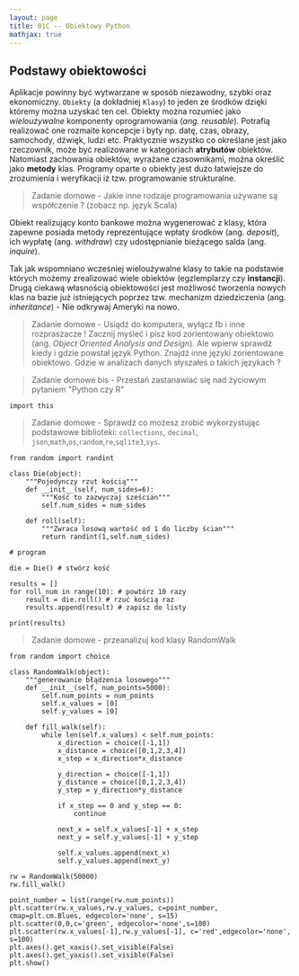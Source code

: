 ```yaml
---
layout: page
title: 01C -- Obiektowy Python
mathjax: true
---
```


## Podstawy obiektowości

Aplikacje powinny być wytwarzane w sposób niezawodny, szybki oraz ekonomiczny.
`Obiekty` (a dokładniej `Klasy`) to jeden ze środków dzięki któremy można uzyskać ten cel. 
Obiekty można rozumieć jako _wieloużywalne_ komponenty oprogramowania (_ang. reusable_).
Potrafią realizować one rozmaite koncepcje i byty np. datę, czas, obrazy, samochody, dźwięk, ludzi etc. 
Praktycznie wszystko co określane jest jako rzeczownik, może być realizowane w kategoriach **atrybutów** obiektów. 
Natomiast zachowania obiektów, wyrażane czasownikami, można określić jako **metody** klas.
Programy oparte o obiekty jest dużo łatwiejsze do zrozumienia i weryfikacji iż tzw. programowanie strukturalne. 
> Zadanie domowe - Jakie inne rodzaje programowania używane są współczenie ? (zobacz np. język Scala)


Obiekt realizujący konto bankowe można wygenerować z klasy, która zapewne posiada metody reprezentujące wpłaty środków (ang. _deposit_), ich wypłatę (ang. _withdraw_) czy udostępnianie bieżącego salda (ang. _inquire_).

Tak jak wspomniano wcześniej wieloużywalne klasy to takie na podstawie których możemy zrealizować wiele obiektów (egzlemplarzy czy **instancji**). 
Drugą ciekawą własnością obiektowości jest możliwosć tworzenia nowych klas na bazie już istniejących poprzez tzw. mechanizm dziedziczenia (ang. _inheritance_) - Nie odkrywaj Ameryki na nowo.

> Zadanie domowe - Usiądź do komputera, wyłącz fb i inne rozpraszacze ! Zacznij myśleć i pisz kod zorientowany obiektowo (ang. _Object Oriented Analysis and Design_). Ale wpierw sprawdź kiedy i gdzie powstał język Python. Znajdź inne języki zorientowane obiektowo. Gdzie w analizach danych słyszałeś o takich językach ? 

> Zadanie domowe bis - Przestań zastanawiać się nad życiowym pytaniem "Python czy R"

```{python}
import this
```

> Zadanie domowe - Sprawdź co możesz zrobić 
wykorzystując podstawowe biblioteki: `collections`,
`decimal`, `json`,`math`,`os`,`random`,`re`,`sqlite3`,`sys`.

```{python}
from random import randint

class Die(object):
	"""Pojedynczy rzut kością"""
	def __init__(self, num_sides=6):
		"""Kość to zazwyczaj sześcian"""
		self.num_sides = num_sides

	def roll(self):
		"""Zwraca losową wartość od 1 do liczby ścian"""
		return randint(1,self.num_sides)

# program 

die = Die() # stwórz kość

results = []
for roll_num in range(10): # powtórz 10 razy
	result = die.roll() # rzuć kością raz
	results.append(result) # zapisz do listy

print(results)		
```

> Zadanie domowe - przeanalizuj kod klasy RandomWalk

```{python}
from random import choice

class RandomWalk(object):
    """generowanie błądzenia losowego"""
    def __init__(self, num_points=5000):
        self.num_points = num_points
        self.x_values = [0]
        self.y_values = [0]

    def fill_walk(self):
        while len(self.x_values) < self.num_points:
            x_direction = choice([-1,1])
            x_distance = choice([0,1,2,3,4])
            x_step = x_direction*x_distance

            y_direction = choice([-1,1])
            y_distance = choice([0,1,2,3,4])
            y_step = y_direction*y_distance

            if x_step == 0 and y_step == 0:
                continue

            next_x = self.x_values[-1] + x_step
            next_y = self.y_values[-1] + y_step

            self.x_values.append(next_x)
            self.y_values.append(next_y)

rw = RandomWalk(50000)
rw.fill_walk()

point_number = list(range(rw.num_points))
plt.scatter(rw.x_values,rw.y_values, c=point_number, cmap=plt.cm.Blues, edgecolor='none', s=15)
plt.scatter(0,0,c='green', edgecolor='none',s=100)
plt.scatter(rw.x_values[-1],rw.y_values[-1], c='red',edgecolor='none', s=100)
plt.axes().get_xaxis().set_visible(False)
plt.axes().get_yaxis().set_visible(False)
plt.show()

```
















